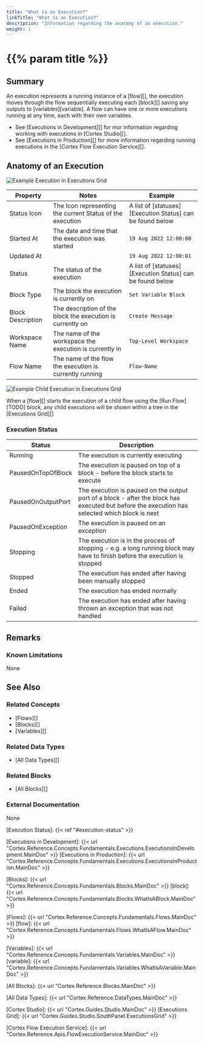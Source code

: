 ```yaml
---
title: "What is an Execution?"
linkTitle: "What is an Execution?"
description: "Information regarding the anatomy of an execution."
weight: 1
---
```


# {{% param title %}}

## Summary

An execution represents a running instance of a [flow][], the execution moves through the flow sequentially executing each [block][] saving any outputs to [variables][variable]. A flow can have one or more executions running at any time, each with their own variables.

- See [Executions in Development][] for mor information regarding working with executions in [Cortex Studio][].
- See [Executions in Production][] for more information regarding running executions in the [Cortex Flow Execution Service][].

## Anatomy of an Execution

![Example Execution in Executions Grid](/images/execution-in-grid.PNG)

| Property | Notes | Example |
|----------|-------|---------|
| Status Icon | The Icon representing the current Status of the execution | A list of [statuses][Execution Status] can be found below |
| Started At | The date and time that the execution was started | `19 Aug 2022 12:00:00` |
| Updated At || `19 Aug 2022 12:00:01` |
| Status | The status of the execution | A list of [statuses][Execution Status] can be found below |
| Block Type | The block the execution is currently on | `Set Variable Block` |
| Block Description | The description of the block the execution is currently on | `Create Message` |
| Workspace Name | The name of the workspace the execution is currently in | `Top-Level Workspace` |
| Flow Name | The name of the flow the execution is currently running | `Flow-Name` |

![Example Child Execution in Executions Grid](/images/child-execution-in-grid.PNG)

When a [flow][] starts the execution of a child flow using the [Run Flow][TODO] block, any child executions will be shown within a tree in the [Executions Grid][]

### Execution Status

| Status | Description |
|-|-|
| Running | The execution is currently executing |
| PausedOnTopOfBlock | The execution is paused on top of a block - before the block starts to execute |
| PausedOnOutputPort | The execution is paused on the output port of a block - after the block has executed but before the execution has selected which block is next |
| PausedOnException | The execution is paused on an exception |
| Stopping | The execution is in the process of stopping - e.g. a long running block may have to finish before the execution is stopped |
| Stopped | The execution has ended after having been manually stopped |
| Ended | The execution has ended normally |
| Failed | The execution has ended after having thrown an exception that was not handled |

## Remarks

### Known Limitations

None

## See Also

### Related Concepts

- [Flows][]
- [Blocks][]
- [Variables][]

### Related Data Types

- [All Data Types][]

### Related Blocks

- [All Blocks][]

### External Documentation

None

[Execution Status]: {{< ref "#execution-status" >}}

[Executions in Development]: {{< url "Cortex.Reference.Concepts.Fundamentals.Executions.ExecutionsInDevelopment.MainDoc" >}}
[Executions in Production]: {{< url "Cortex.Reference.Concepts.Fundamentals.Executions.ExecutionsInProduction.MainDoc" >}}

[Blocks]: {{< url "Cortex.Reference.Concepts.Fundamentals.Blocks.MainDoc" >}}
[block]: {{< url "Cortex.Reference.Concepts.Fundamentals.Blocks.WhatIsABlock.MainDoc" >}}

[Flows]: {{< url "Cortex.Reference.Concepts.Fundamentals.Flows.MainDoc" >}}
[flow]: {{< url "Cortex.Reference.Concepts.Fundamentals.Flows.WhatIsAFlow.MainDoc" >}}

[Variables]: {{< url "Cortex.Reference.Concepts.Fundamentals.Variables.MainDoc" >}}
[variable]: {{< url "Cortex.Reference.Concepts.Fundamentals.Variables.WhatIsAVariable.MainDoc" >}}

[All Blocks]: {{< url "Cortex.Reference.Blocks.MainDoc" >}}

[All Data Types]: {{< url "Cortex.Reference.DataTypes.MainDoc" >}}

[Cortex Studio]: {{< url "Cortex.Guides.Studio.MainDoc" >}}
[Executions Grid]: {{< url "Cortex.Guides.Studio.SouthPanel.ExecutionsGrid" >}}

[Cortex Flow Execution Service]: {{< url "Cortex.Reference.Apis.FlowExecutionService.MainDoc" >}}
